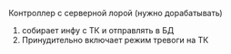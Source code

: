 Контроллер с серверной лорой (нужно дорабатывать) 
1) собирает инфу с ТК и отправлять в БД 
2) Принудительно включает режим тревоги на ТК 
